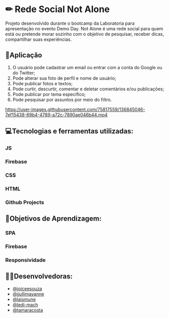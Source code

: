 # ✏ Rede Social Not Alone
Projeto desenvolvido durante o bootcamp da Laboratoria para apresentação no evento Demo Day.
Not Alone é uma rede social para quem está ou pretende morar sozinho com o objetivo de pesquisar, receber dicas, compartilhar suas experiências.


## 📱Aplicação
1) O usuário pode cadastrar um email ou entrar com a conta do Google ou do Twitter;
2) Pode alterar sua foto de perfil e nome de usuário;
3) Pode publicar fotos e textos;
4) Pode curtir, descurtir, comentar e deletar comentários e/ou publicações;
5) Pode publicar por tema específico;
6) Pode pesquisar por assuntos por meio do filtro.



https://user-images.githubusercontent.com/75817559/136845046-7ef15438-69b4-4789-a72c-7890ae046b44.mp4


## 💻Tecnologias e ferramentas utilizadas:
### JS
### Firebase
### CSS
### HTML
### Github Projects

## 🎯Objetivos de Aprendizagem:
### SPA
### Firebase
### Responsividade


## 👩‍💻Desenvolvedoras:
- [@joiceesouza](https://github.com/joiceesouza) 
- [@jjullimayanne](https://github.com/jjullimayanne)
- [@laismune](https://github.com/laismune)
- [@ledi-mach](https://github.com/ledi-mach)
- [@tamaracosta](https://www.github.com/tamaracosta)
